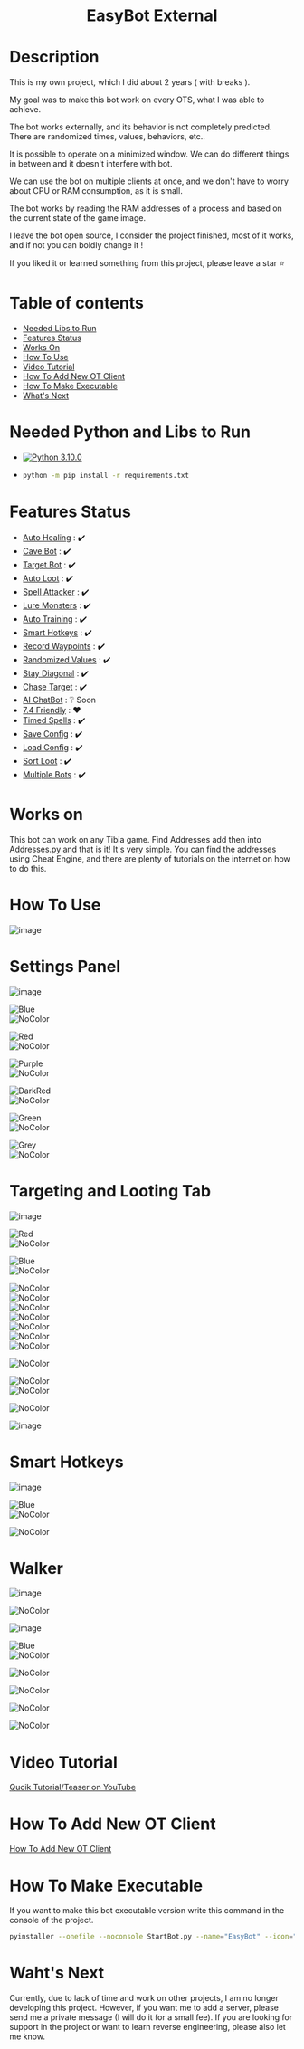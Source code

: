 <h1 align="center"> EasyBot External </h1>


# Description
This is my own project, which I did about 2 years ( with breaks ).

My goal was to make this bot work on every OTS, what I was able to achieve.

The bot works externally, and its behavior is not completely predicted. There are randomized times, values, behaviors, etc..

It is possible to operate on a minimized window. We can do different things in between and it doesn't interfere with bot.

We can use the bot on multiple clients at once, and we don't have to worry about CPU or RAM consumption, as it is small.

The bot works by reading the RAM addresses of a process and based on the current state of the game image.

I leave the bot open source, I consider the project finished, most of it works, and if not you can boldly change it !

If you liked it or learned something from this project, please leave a star :star:

# Table of contents
- [Needed Libs to Run](#Needed-Python-and-Libs-to-Run)
- [Features Status](#Features-Status)
- [Works On](#Currently-Works-On)
- [How To Use](#How-To-Use)
- [Video Tutorial](#Video-Tutorial)
- [How To Add New OT Client](#How-To-Add-New-OT-Client)
- [How To Make Executable](#How-To-Make-Executable)
- [What's Next](#What's-Next)
# Needed Python and Libs to Run

- [![Python 3.10.0](https://img.shields.io/badge/python-3.10.0-blue.svg)](https://www.python.org/downloads/release/python-3100/)

- ```bash
  python -m pip install -r requirements.txt
  ```

# Features Status
- [Auto Healing](#Auto-Healing-Module) : :heavy_check_mark:
- [Cave Bot](#Cave-Bot-Module) : :heavy_check_mark:
- [Target Bot](#Target-Bot-Module) : :heavy_check_mark:
- [Auto Loot](#Auto-Loot-Module) : :heavy_check_mark:
- [Spell Attacker](#Spell-Attacker-Module) : :heavy_check_mark:
- [Lure Monsters](#Lure-Monsters-Module) : :heavy_check_mark:
- [Auto Training](#Auto-Training-Module) : :heavy_check_mark:
- [Smart Hotkeys](#Smart-Hotkeys-Module) : :heavy_check_mark:
- [Record Waypoints](#Record-Waypoints-Module) : :heavy_check_mark:
- [Randomized Values](#Randomized-Values-Module) : :heavy_check_mark:
- [Stay Diagonal](#Stay-Diagonal-Module) : :heavy_check_mark:
- [Chase Target](#Chase-Target-Module) : :heavy_check_mark:
- [AI ChatBot](#AI-ChatBot-Module) : :grey_question: Soon
- [7.4 Friendly](#7.4-Friendly-Module) : :heart:
- [Timed Spells](#Timed-Spells-Module) : :heavy_check_mark:
- [Save Config](#Save-Config-Module) : :heavy_check_mark:
- [Load Config](#Load-Config-Module) : :heavy_check_mark:
- [Sort Loot](#Sort-Loot-Module) : :heavy_check_mark:
- [Multiple Bots](#Multiple-Bots-Module) : :heavy_check_mark:

# Works on
This bot can work on any Tibia game. Find Addresses add then into Addresses.py and that is it!
It's very simple. You can find the addresses using Cheat Engine, and there are plenty of tutorials on the internet on how to do this.
  
# How To Use
![image](https://github.com/user-attachments/assets/12f0048b-8bbe-4cd7-ab82-d3c6831974ce)

# Settings Panel

![image](https://github.com/user-attachments/assets/94e4e247-15ea-4738-9c6a-b5f5e6b82fec)


![Blue](https://img.shields.io/badge/Set%20Character-3f48cc)  
![NoColor](https://img.shields.io/badge/You%20need%20to%20set%20middle%20of%20your%20character.-grey)  

![Red](https://img.shields.io/badge/Set%20Loot-ed1d25)  
![NoColor](https://img.shields.io/badge/You%20need%20to%20set%20the%20area%20where%20open%20bodies%20will%20appear.-grey)  

![Purple](https://img.shields.io/badge/Set%20Battle-a348a5)  
![NoColor](https://img.shields.io/badge/If%20your%20OT%20do%20not%20have%20attack%20on%20key%20set%20first%20monster%20on%20battle%20list.-grey)  

![DarkRed](https://img.shields.io/badge/Backpacks-890115)  
![NoColor](https://img.shields.io/badge/Backpack%20Info-You%20need%20to%20choose%20backpack%20coordinates%20(needed%20for%20collecting).%20If%20you%20choose%20the%20last%20field%20of%20the%20backpack,%20then%20when%20the%20backpack%20is%20filled,%20the%20next%20backpack%20inside%20will%20be%20opened.-grey)  

![Green](https://img.shields.io/badge/Runes-23b14d)  
![NoColor](https://img.shields.io/badge/You%20Need%20to%20set%20the%20coordinates%20of%20selected%20rune.-grey)  

![Grey](https://img.shields.io/badge/Tools-grey)  
![NoColor](https://img.shields.io/badge/You%20Need%20to%20set%20the%20coordinates%20of%20selected%20tool.-grey)  

# Targeting and Looting Tab

![image](https://github.com/user-attachments/assets/7c3dbda5-9bf1-4f61-b41b-cb3b80203aa8)

![Red](https://img.shields.io/badge/Targeting-ed1d25)  
![NoColor](https://img.shields.io/badge/Enter%20the%20name%20of%20the%20target,%20select%20from%20what%20distance%20to%20attack%20it,%20select%20stance%20and%20choose%20whether%20to%20skin%20it.%20Attack%20Key%20is%20the%20button%20for%20which%20it%20is%20attacking%20the%20target%20in%20the%20game.-grey)  

![Blue](https://img.shields.io/badge/Looting-3f48cc)  
![NoColor](https://img.shields.io/badge/In%20the%20first%20Text%20Box%20you%20enter%20the%20name%20of%20the%20item%20to%20collect,%20in%20the%20second%20you%20enter%20where%20this%20item%20should%20be%20droped.-grey)

![NoColor](https://img.shields.io/badge/%22--2%22%20-%20clicks%20twice%20with%20the%20left%20on%20the%20item-grey)  
![NoColor](https://img.shields.io/badge/%22--1%22%20-%20clicks%20once%20with%20the%20right%20on%20the%20item-grey)  
![NoColor](https://img.shields.io/badge/%220%22%20-%20Throws%20under%20yourself-grey)  
![NoColor](https://img.shields.io/badge/%221%22%20-%20collects%20into%20the%20first%20backpack-grey)  
![NoColor](https://img.shields.io/badge/%222%22%20-%20collects%20into%20the%20second%20backpack-grey)  
![NoColor](https://img.shields.io/badge/%223%22%20-%20collects%20into%20the%20third%20backpack-grey)  
![NoColor](https://img.shields.io/badge/%224%22%20-%20collects%20into%20the%20fourth%20backpack-grey)  

![NoColor](https://img.shields.io/badge/If%20you%20enter%20an%20item%20name%20with%20*%20at%20the%20beginning,%20e.g.%20%22*Pick%22,%20this%20image%20will%20be%20taken%20from%20local%20Images/ClientName/Sword.png%20files-grey)


![NoColor](https://img.shields.io/badge/The%20collection%20process%20is%20performed%20with%20priority.%20Items%20at%20the%20top%20of%20the%20list%20are%20collected%20first-grey)  
![NoColor](https://img.shields.io/badge/So%20if%20you%20want%20it%20to%20collect%20all%20items%20first%20and%20possibly%20open%20a%20backpack%20that%20may%20be%20in%20a%20monster%20at%20the%20end%20then%20add%20that%20backpack%20at%20the%20end%20of%20the%20list.-grey) 

![NoColor](https://img.shields.io/badge/Remember!!%20For%20looting%20to%20work%20you%20must%20have%20Background.png%2032x32%20added%20in%20Images/ClientName-grey)

![image](https://github.com/user-attachments/assets/64ab23ed-095d-4c55-8c44-6320ea1e3798)


# Smart Hotkeys

![image](https://github.com/user-attachments/assets/c5da24f9-7a0f-49e2-bee4-cefa789da302)

![Blue](https://img.shields.io/badge/Smart%20Hotkeys-3f48cc)  
![NoColor](https://img.shields.io/badge/If%20your%20server%20is%207.4%20or%20do%20not%20have%20hotkeys.%20Smart%20Hotkeys%20is%20cool%20tool%20to%20use%20hotkeys%20even%20if%20they%20are%20not%20in%20the%20game.-grey)

![NoColor](https://img.shields.io/badge/Just%20set%20the%20coordinates%20of%20rune%20that%20you%20want%20to%20use%20and%20select%20the%20hotkey%20you%20want%20it%20to%20work%20on.-grey)


# Walker

![image](https://github.com/user-attachments/assets/cb706149-21f6-40f3-8647-8ec77082ff6f)

![NoColor](https://img.shields.io/badge/Label%20and%20Action%20buttons%20do%20not%20work%20-grey)

![image](https://github.com/user-attachments/assets/200645e1-8901-4879-ae0c-e090b57dc476)

![Blue](https://img.shields.io/badge/Directions-3f48cc)  
![NoColor](https://img.shields.io/badge/Auto%20Recording%20tends%20to%20work,%20but%20to%20be%20safe%20when%20you%20use%20stairs%20I%20recommend%20turning%20it%20off%20and%20adding%20stairs%20manually.%20How%20to%20do%20that%3F-grey)

![NoColor](https://img.shields.io/badge/How%20to%20add%20stairs:-3f48cc)

![NoColor](https://img.shields.io/badge/1.%20Stand%20before%20the%20stairs%20and%20add%20waypoint%20in%20direction%20"Center"-grey)  

![NoColor](https://img.shields.io/badge/2.%20Climb%20up%20or%20down%20the%20stairs-grey)  

![NoColor](https://img.shields.io/badge/3.%20Add%20waypoint%20in%20the%20appropriate%20direction.%20Example:%20If%20north,%20then%20%22North%22%20and%20add.-grey)

# Video Tutorial
[Qucik Tutorial/Teaser on YouTube](https://www.youtube.com/watch?v=iZsd0Sz7pzA)


# How To Add New OT Client
[How To Add New OT Client](https://www.youtube.com/watch?v=dZbNfMYsa20&t=48s)

# How To Make Executable
If you want to make this bot executable version write this command in the console of the project.
```bash
pyinstaller --onefile --noconsole StartBot.py --name="EasyBot" --icon="Images/Icon.jpg"
  ```

# Waht's Next
Currently, due to lack of time and work on other projects, I am no longer developing this project. 
However, if you want me to add a server, please send me a private message (I will do it for a small fee).
If you are looking for support in the project or want to learn reverse engineering, please also let me know. 




